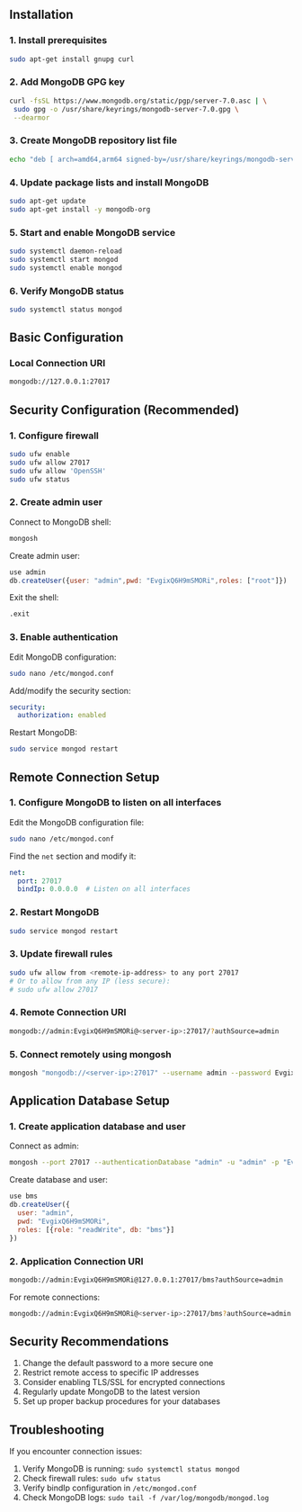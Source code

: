 
## Installation

### 1. Install prerequisites
```bash
sudo apt-get install gnupg curl
```

### 2. Add MongoDB GPG key
```bash
curl -fsSL https://www.mongodb.org/static/pgp/server-7.0.asc | \
 sudo gpg -o /usr/share/keyrings/mongodb-server-7.0.gpg \
 --dearmor
```

### 3. Create MongoDB repository list file
```bash
echo "deb [ arch=amd64,arm64 signed-by=/usr/share/keyrings/mongodb-server-7.0.gpg ] https://repo.mongodb.org/apt/ubuntu jammy/mongodb-org/7.0 multiverse" | sudo tee /etc/apt/sources.list.d/mongodb-org-7.0.list
```

### 4. Update package lists and install MongoDB
```bash
sudo apt-get update
sudo apt-get install -y mongodb-org
```

### 5. Start and enable MongoDB service
```bash
sudo systemctl daemon-reload
sudo systemctl start mongod
sudo systemctl enable mongod
```

### 6. Verify MongoDB status
```bash
sudo systemctl status mongod
```

## Basic Configuration

### Local Connection URI
```bash
mongodb://127.0.0.1:27017
```

## Security Configuration (Recommended)

### 1. Configure firewall
```bash
sudo ufw enable
sudo ufw allow 27017
sudo ufw allow 'OpenSSH'
sudo ufw status
```

### 2. Create admin user
Connect to MongoDB shell:
```bash
mongosh
```

Create admin user:
```javascript
use admin
db.createUser({user: "admin",pwd: "EvgixQ6H9mSMORi",roles: ["root"]})
```

Exit the shell:
```bash
.exit
```

### 3. Enable authentication
Edit MongoDB configuration:
```bash
sudo nano /etc/mongod.conf
```

Add/modify the security section:
```yaml
security:
  authorization: enabled
```

Restart MongoDB:
```bash
sudo service mongod restart
```

## Remote Connection Setup

### 1. Configure MongoDB to listen on all interfaces
Edit the MongoDB configuration file:
```bash
sudo nano /etc/mongod.conf
```

Find the `net` section and modify it:
```yaml
net:
  port: 27017
  bindIp: 0.0.0.0  # Listen on all interfaces
```

### 2. Restart MongoDB
```bash
sudo service mongod restart
```

### 3. Update firewall rules
```bash
sudo ufw allow from <remote-ip-address> to any port 27017
# Or to allow from any IP (less secure):
# sudo ufw allow 27017
```

### 4. Remote Connection URI
```bash
mongodb://admin:EvgixQ6H9mSMORi@<server-ip>:27017/?authSource=admin
```

### 5. Connect remotely using mongosh
```bash
mongosh "mongodb://<server-ip>:27017" --username admin --password EvgixQ6H9mSMORi --authenticationDatabase admin
```

## Application Database Setup

### 1. Create application database and user
Connect as admin:
```bash
mongosh --port 27017 --authenticationDatabase "admin" -u "admin" -p "EvgixQ6H9mSMORi"
```

Create database and user:
```javascript
use bms
db.createUser({
  user: "admin",
  pwd: "EvgixQ6H9mSMORi",
  roles: [{role: "readWrite", db: "bms"}]
})
```

### 2. Application Connection URI
```bash
mongodb://admin:EvgixQ6H9mSMORi@127.0.0.1:27017/bms?authSource=admin
```

For remote connections:
```bash
mongodb://admin:EvgixQ6H9mSMORi@<server-ip>:27017/bms?authSource=admin
```

## Security Recommendations

1. Change the default password to a more secure one
2. Restrict remote access to specific IP addresses
3. Consider enabling TLS/SSL for encrypted connections
4. Regularly update MongoDB to the latest version
5. Set up proper backup procedures for your databases

## Troubleshooting

If you encounter connection issues:
1. Verify MongoDB is running: `sudo systemctl status mongod`
2. Check firewall rules: `sudo ufw status`
3. Verify bindIp configuration in `/etc/mongod.conf`
4. Check MongoDB logs: `sudo tail -f /var/log/mongodb/mongod.log`